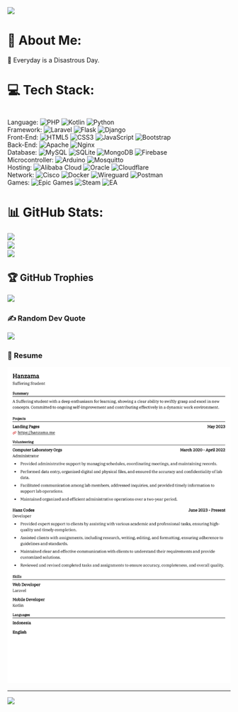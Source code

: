 ![](https://github.com/Hanzamas/Hanzamas/blob/main/banner.png)
<br>
# 💫 About Me:
💬 Everyday is a Disastrous Day.

# 💻 Tech Stack:
<br> Language: ![PHP](https://img.shields.io/badge/php-%23777BB4.svg?style=for-the-badge&logo=php&logoColor=white) ![Kotlin](https://img.shields.io/badge/kotlin-%237F52FF.svg?style=for-the-badge&logo=kotlin&logoColor=white)  ![Python](https://img.shields.io/badge/python-3670A0?style=for-the-badge&logo=python&logoColor=ffdd54)
<br> Framework: ![Laravel](https://img.shields.io/badge/laravel-%23FF2D20.svg?style=for-the-badge&logo=laravel&logoColor=white) ![Flask](https://img.shields.io/badge/flask-%23000.svg?style=for-the-badge&logo=flask&logoColor=white) ![Django](https://img.shields.io/badge/django-%23092E20.svg?style=for-the-badge&logo=django&logoColor=white)
<br> Front-End: ![HTML5](https://img.shields.io/badge/html5-%23E34F26.svg?style=for-the-badge&logo=html5&logoColor=white) ![CSS3](https://img.shields.io/badge/css3-%231572B6.svg?style=for-the-badge&logo=css3&logoColor=white) ![JavaScript](https://img.shields.io/badge/javascript-%23323330.svg?style=for-the-badge&logo=javascript&logoColor=%23F7DF1E) ![Bootstrap](https://img.shields.io/badge/bootstrap-%238511FA.svg?style=for-the-badge&logo=bootstrap&logoColor=white) 
<br> Back-End: ![Apache](https://img.shields.io/badge/apache-%23D42029.svg?style=for-the-badge&logo=apache&logoColor=white) ![Nginx](https://img.shields.io/badge/nginx-%23009639.svg?style=for-the-badge&logo=nginx&logoColor=white)
<br> Database: ![MySQL](https://img.shields.io/badge/mysql-4479A1.svg?style=for-the-badge&logo=mysql&logoColor=white) ![SQLite](https://img.shields.io/badge/sqlite-%2307405e.svg?style=for-the-badge&logo=sqlite&logoColor=white) ![MongoDB](https://img.shields.io/badge/MongoDB-%234ea94b.svg?style=for-the-badge&logo=mongodb&logoColor=white) ![Firebase](https://img.shields.io/badge/firebase-a08021?style=for-the-badge&logo=firebase&logoColor=ffcd34) 
<br>  Microcontroller: ![Arduino](https://img.shields.io/badge/-Arduino-00979D?style=for-the-badge&logo=Arduino&logoColor=white) ![Mosquitto](https://img.shields.io/badge/mosquitto-%233C5280.svg?style=for-the-badge&logo=eclipsemosquitto&logoColor=white)
<br>  Hosting: ![Alibaba Cloud](https://img.shields.io/badge/AlibabaCloud-%23FF6701.svg?style=for-the-badge&logo=alibabacloud&logoColor=white) ![Oracle](https://img.shields.io/badge/Oracle-F80000?style=for-the-badge&logo=oracle&logoColor=white) ![Cloudflare](https://img.shields.io/badge/Cloudflare-F38020?style=for-the-badge&logo=Cloudflare&logoColor=white)
<br> Network: ![Cisco](https://img.shields.io/badge/cisco-%23049fd9.svg?style=for-the-badge&logo=cisco&logoColor=black)  ![Docker](https://img.shields.io/badge/docker-%230db7ed.svg?style=for-the-badge&logo=docker&logoColor=white) ![Wireguard](https://img.shields.io/badge/wireguard-%2388171A.svg?style=for-the-badge&logo=wireguard&logoColor=white) ![Postman](https://img.shields.io/badge/Postman-FF6C37?style=for-the-badge&logo=postman&logoColor=white)
<br> Games: ![Epic Games](https://img.shields.io/badge/epicgames-%23313131.svg?style=for-the-badge&logo=epicgames&logoColor=white) ![Steam](https://img.shields.io/badge/steam-%23000000.svg?style=for-the-badge&logo=steam&logoColor=white) ![EA](https://img.shields.io/badge/ea-%23000000.svg?style=for-the-badge&logo=ea&logoColor=white)

# 📊 GitHub Stats:
![](https://github-readme-stats.vercel.app/api?username=hanzamas&theme=dark&hide_border=false&include_all_commits=true&count_private=true)<br/>
![](https://github-readme-streak-stats.herokuapp.com/?user=hanzamas&theme=dark&hide_border=false)<br/>
![](https://github-readme-stats.vercel.app/api/top-langs/?username=hanzamas&theme=dark&hide_border=false&include_all_commits=true&count_private=true&layout=compact)

## 🏆 GitHub Trophies
![](https://github-profile-trophy.vercel.app/?username=Hanzamas&theme=onedark&no-frame=false&no-bg=false&margin-w=4)

### ✍️ Random Dev Quote
![](https://quotes-github-readme.vercel.app/api?type=horizontal&theme=radical)

### 🌱 Resume
<img src='https://github.com/Hanzamas/Hanzamas/blob/main/stupidresume.png' style=";"/>

---
[![](https://visitcount.itsvg.in/api?id=Hanzamas&icon=1&color=0)](https://visitcount.itsvg.in)

<!-- Proudly created with GPRM ( https://gprm.itsvg.in ) -->
